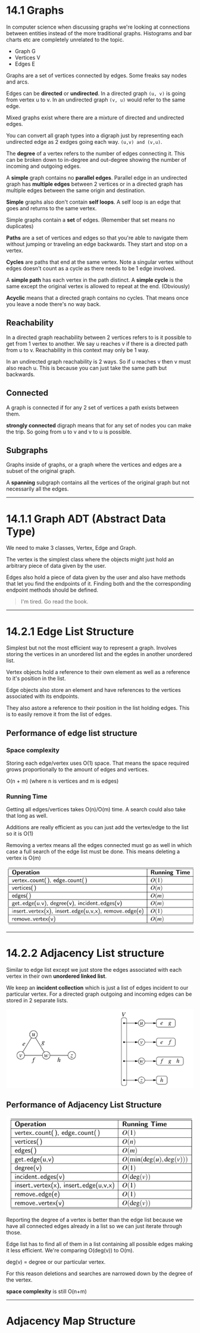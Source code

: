 # 14.1 Graphs

In computer science when discussing graphs we're looking at connections between entities instead of the more traditional graphs. Histograms and bar charts etc are completely unrelated to the topic.

- Graph G
- Vertices V
- Edges E

Graphs are a set of vertices connected by edges. Some freaks say nodes and arcs.

Edges can be **directed** or **undirected**. In a directed graph `(u, v)` is going from vertex u to v. In an undirected graph `(v, u)` would refer to the same edge.

Mixed graphs exist where there are a mixture of directed and undirected edges.

You can convert all graph types into a digraph just by representing each undirected edge as 2 exdges going each way. `(u,v) and (v,u)`.

The **degree** of a vertex refers to the number of edges connecting it. This can be broken down to in-degree and out-degree showing the number of incoming and outgoing edges.

A **simple** graph contains no **parallel edges**. Parallel edge in an undirected graph has **multiple edges** between 2 vertices or in a directed graph has multiple edges between the same origin and destination.

**Simple** graphs also don't contain **self loops**. A self loop is an edge that goes and returns to the same vertex.

Simple graphs contain a **set** of edges. (Remember that set means no duplicates)

**Paths** are a set of vertices and edges so that you're able to navigate them without jumping or traveling an edge backwards. They start and stop on a vertex.

**Cycles** are paths that end at the same vertex. Note a singular vertex without edges doesn't count as a cycle as there needs to be 1 edge involved.

A **simple path** has each vertex in the path distinct. A **simple cycle** is the same except the original vertex is allowed to repeat at the end. (Obviously)

**Acyclic** means that a directed graph contains no cycles. That means once you leave a node there's no way back.

## Reachability

In a directed graph reachability between 2 vertices refers to is it possible to get from 1 vertex to another. We say u reaches v if there is a directed path from u to v. Reachability in this context may only be 1 way.

In an undirected graph reachability is 2 ways. So if u reaches v then v must also reach u. This is because you can just take the same path but backwards.

## Connected

A graph is connected if for any 2 set of vertices a path exists between them.

**strongly connected** digraph means that for any set of nodes you can make the trip. So going from u to v and v to u is possible.

## Subgraphs

Graphs inside of graphs, or a graph where the vertices and edges are a subset of the original graph.

A **spanning** subgraph contains all the vertices of the original graph but not necessarily all the edges.

---

# 14.1.1 Graph ADT (Abstract Data Type)

We need to make 3 classes, Vertex, Edge and Graph.

The vertex is the simplest class where the objects might just hold an arbitrary piece of data given by the user.

Edges also hold a piece of data given by the user and also have methods that let you find the endpoints of it. Finding both and the the corresponding endpoint methods should be defined.

> I'm tired. Go read the book.

---

# 14.2.1 Edge List Structure

Simplest but not the most efficient way to represent a graph. Involves storing the vertices in an unordered list and the egdes in another unordered list.

Vertex objects hold a reference to their own element as well as a reference to it's position in the list.

Edge objects also store an element and have references to the vertices associated with its endpoints.

They also astore a reference to their position in the list holding edges. This is to easily remove it from the list of edges.

## Performance of edge list structure

### Space complexity

Storing each edge/vertex uses O(1) space. That means the space required grows proportionally to the amount of edges and vertices.

O(n + m) (where n is vertices and m is edges)

### Running Time

Getting all edges/vertices takes O(n)/O(m) time. A search could also take that long as well.

Additions are really efficient as you can just add the vertex/edge to the list so it is O(1)

Removing a vertex means all the edges connected must go as well in which case a full search of the edge list must be done. This means deleting a vertex is O(m)

![Graph showing running time of operations on edge list](image-12.png)

---

# 14.2.2 Adjacency List structure

Similar to edge list except we just store the edges associated with each vertex in their own **unordered linked list**.

We keep an **incident collection** which is just a list of edges incident to our particular vertex. For a directed graph outgoing and incoming edges can be stored in 2 separate lists.

![Adjacency List Diagram](image-13.png)

## Performance of Adjacency List Structure

![Table summarising each method of adjacency list](image-14.png)

Reporting the degree of a vertex is better than the edge list because we have all connected edges already in a list so we can just iterate through those.

Edge list has to find all of them in a list containing all possible edges making it less efficient. We're comparing O(deg(v)) to O(m).

deg(v) = degree or our particular vertex.

For this reason deletions and searches are narrowed down by the degree of the vertex.

**space complexity** is still O(n+m)

---

# Adjacency Map Structure


